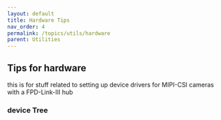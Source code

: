 ```yaml
---
layout: default
title: Hardware Tips
nav_order: 4
permalink: /topics/utils/hardware
parent: Utilities
---
```


## Tips for hardware
this is for stuff related to setting up device drivers for MIPI-CSI cameras with a FPD-Link-III hub 

### device Tree




